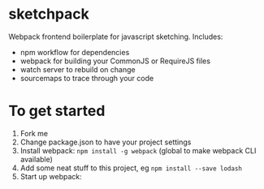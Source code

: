 # sketchpack
Webpack frontend boilerplate for javascript sketching.  Includes:

- npm workflow for dependencies
- webpack for building your CommonJS or RequireJS files
- watch server to rebuild on change
- sourcemaps to trace through your code

# To get started
1. Fork me
2. Change package.json to have your project settings
3. Install webpack: `npm install -g webpack` (global to make webpack CLI available)
4. Add some neat stuff to this project, eg `npm install --save lodash`
5. Start up webpack:
